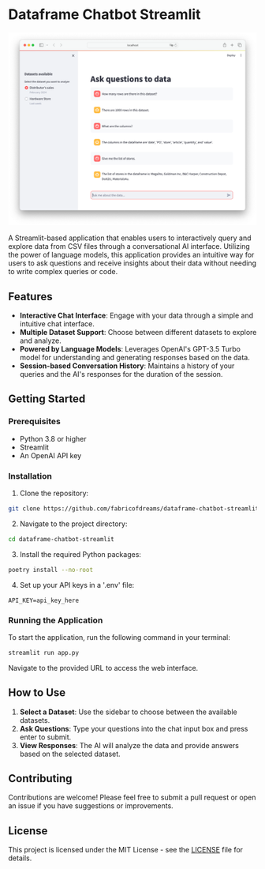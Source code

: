 # Dataframe Chatbot Streamlit

![Screen Shoot](screenshoot.png)

A Streamlit-based application that enables users to interactively query and explore data from CSV files through a conversational AI interface. Utilizing the power of language models, this application provides an intuitive way for users to ask questions and receive insights about their data without needing to write complex queries or code.

## Features

- **Interactive Chat Interface**: Engage with your data through a simple and intuitive chat interface.
- **Multiple Dataset Support**: Choose between different datasets to explore and analyze.
- **Powered by Language Models**: Leverages OpenAI's GPT-3.5 Turbo model for understanding and generating responses based on the data.
- **Session-based Conversation History**: Maintains a history of your queries and the AI's responses for the duration of the session.

## Getting Started

### Prerequisites

- Python 3.8 or higher
- Streamlit
- An OpenAI API key

### Installation

1. Clone the repository:

```bash
git clone https://github.com/fabricofdreams/dataframe-chatbot-streamlit.git
```

2. Navigate to the project directory:

```bash
cd dataframe-chatbot-streamlit
```

3. Install the required Python packages:

```bash
poetry install --no-root
```

4. Set up your API keys in a '.env' file:

```plaintext
API_KEY=api_key_here
```

### Running the Application

To start the application, run the following command in your terminal:

```bash
streamlit run app.py
```

Navigate to the provided URL to access the web interface.

## How to Use

1. **Select a Dataset**: Use the sidebar to choose between the available datasets.
2. **Ask Questions**: Type your questions into the chat input box and press enter to submit.
3. **View Responses**: The AI will analyze the data and provide answers based on the selected dataset.

## Contributing

Contributions are welcome! Please feel free to submit a pull request or open an issue if you have suggestions or improvements.

## License

This project is licensed under the MIT License - see the [LICENSE](LICENSE) file for details.

```

```
